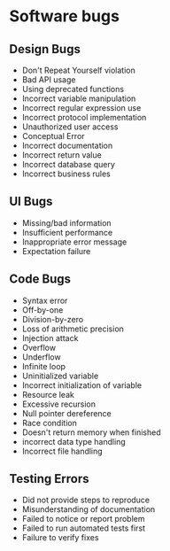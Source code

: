 # Software bugs


## Design Bugs

- Don't Repeat Yourself violation
- Bad API usage
- Using deprecated functions
- Incorrect variable manipulation
- Incorrect regular expression use
- Incorrect protocol implementation
- Unauthorized user access
- Conceptual Error
- Incorrect documentation
- Incorrect return value
- Incorrect database query
- Incorrect business rules


## UI Bugs

- Missing/bad information
- Insufficient performance
- Inappropriate error message
- Expectation failure


## Code Bugs

- Syntax error
- Off-by-one
- Division-by-zero
- Loss of arithmetic precision
- Injection attack
- Overflow
- Underflow
- Infinite loop
- Uninitialized variable
- Incorrect initialization of variable
- Resource leak
- Excessive recursion
- Null pointer dereference
- Race condition
- Doesn't return memory when finished
- incorrect data type handling
- Incorrect file handling


## Testing Errors

- Did not provide steps to reproduce
- Misunderstanding of documentation
- Failed to notice or report problem
- Failed to run automated tests first
- Failure to verify fixes